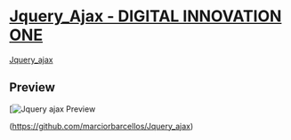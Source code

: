 # [Jquery_Ajax - DIGITAL INNOVATION ONE](https://github.com/marciorbarcellos/Jquery_ajax)

[Jquery_ajax](https://github.com/marciorbarcellos/Jquery_ajax)

## Preview

[![Jquery ajax Preview](https://github.com/marciorbarcellos/sliders/blob/master/Cep.gif)


(https://github.com/marciorbarcellos/Jquery_ajax)

